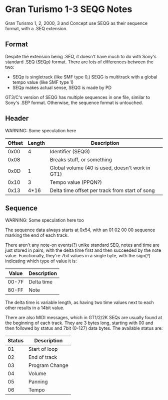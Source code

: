 Gran Turismo 1-3 SEQG Notes
===========================
Gran Turismo 1, 2, 2000, 3 and Concept use SEQG as their sequence format, with a .SEQ extension.

Format
------

Despite the extension being .SEQ, it doesn't have much to do with Sony's standard .SEQ (SEQp) format. There are lots of differences between the two:
- SEQp is singletrack (like SMF type 0,) SEQG is multitrack with a global tempo value (like SMF type 1)
- SEQp makes actual sense, SEQG is made by PD

GT3/C's version of SEQG has multiple sequences in one file, similar to Sony's .SEP format. Otherwise, the sequence format is untouched.

Header
------

WARNING: Some speculation here

|Offset|Length|Description                                    |
|------|------|-----------------------------------------------|
|  0x00|     4|Identifier (SEQG)                              |
|  0x08|      |Breaks stuff, or something                     |
|  0x0D|     1|Global volume (40 is used, doesn't work in GT1)|
|  0x10|     3|Tempo value (PPQN?)                            |
|  0x13|  4*16|Delta time offset per track from start of song |

Sequence
--------

WARNING: Some speculation here too

The sequence data always starts at 0x54, with an 01 02 00 00 sequence marking the end of each track.

There aren't any note-on events(?) unike standard SEQ, notes and time are just stored in pairs, with the delta time first and then succeeded by the note value. Functionally, they're 7bit values in a single byte, with the sign(?) indicating which type of value it is:

|Value|Description|
|-----|-----------|
|00-7F|Delta time |
|80-FF|Note       |

The delta time is variable length, as having two time values next to each other results in a 14bit value.

There are also MIDI messages, which in GT1/2/2K SEQs are usually found at the beginning of each track. They are 3 bytes long, starting with 00 and then followed by status and 7bit (0-127) data bytes. The available status are:

|Status|Description    |
|------|---------------|
|01    |Start of loop  |
|02    |End of track   |
|03    |Program Change |
|04    |Volume         |
|05    |Panning        |
|06    |Tempo          |
